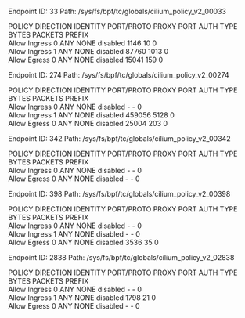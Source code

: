 Endpoint ID: 33
Path: /sys/fs/bpf/tc/globals/cilium_policy_v2_00033

POLICY   DIRECTION   IDENTITY   PORT/PROTO   PROXY PORT   AUTH TYPE   BYTES   PACKETS   PREFIX   
Allow    Ingress     0          ANY          NONE         disabled    1146    10        0        
Allow    Ingress     1          ANY          NONE         disabled    87760   1013      0        
Allow    Egress      0          ANY          NONE         disabled    15041   159       0        


Endpoint ID: 274
Path: /sys/fs/bpf/tc/globals/cilium_policy_v2_00274

POLICY   DIRECTION   IDENTITY   PORT/PROTO   PROXY PORT   AUTH TYPE   BYTES    PACKETS   PREFIX   
Allow    Ingress     0          ANY          NONE         disabled    -        -         0        
Allow    Ingress     1          ANY          NONE         disabled    459056   5128      0        
Allow    Egress      0          ANY          NONE         disabled    25004    203       0        


Endpoint ID: 342
Path: /sys/fs/bpf/tc/globals/cilium_policy_v2_00342

POLICY   DIRECTION   IDENTITY   PORT/PROTO   PROXY PORT   AUTH TYPE   BYTES   PACKETS   PREFIX   
Allow    Ingress     0          ANY          NONE         disabled    -       -         0        
Allow    Egress      0          ANY          NONE         disabled    -       -         0        


Endpoint ID: 398
Path: /sys/fs/bpf/tc/globals/cilium_policy_v2_00398

POLICY   DIRECTION   IDENTITY   PORT/PROTO   PROXY PORT   AUTH TYPE   BYTES   PACKETS   PREFIX   
Allow    Ingress     0          ANY          NONE         disabled    -       -         0        
Allow    Ingress     1          ANY          NONE         disabled    -       -         0        
Allow    Egress      0          ANY          NONE         disabled    3536    35        0        


Endpoint ID: 2838
Path: /sys/fs/bpf/tc/globals/cilium_policy_v2_02838

POLICY   DIRECTION   IDENTITY   PORT/PROTO   PROXY PORT   AUTH TYPE   BYTES   PACKETS   PREFIX   
Allow    Ingress     0          ANY          NONE         disabled    -       -         0        
Allow    Ingress     1          ANY          NONE         disabled    1798    21        0        
Allow    Egress      0          ANY          NONE         disabled    -       -         0        


